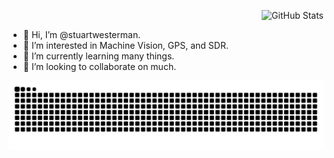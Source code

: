 </p>
<a href="https://github.com/stuartwesterman" target="_blank"><img align="right" src="https://github-readme-stats.vercel.app/api?username=stuartwesterman&show_icons=true&show=reviews,discussions_started,discussions_answered,prs_merged&include_all_commits=true&bg_color=0E1117&title_color=fa66ed&icon_color=6bbbfa&text_color=c5c8c6&ring_color=98ed3f&border_radius=8" alt="GitHub Stats"></a>
<br />


- 👋 Hi, I’m @stuartwesterman.
- 👀 I’m interested in Machine Vision, GPS, and SDR.
- 🌱 I’m currently learning many things.
- 💞️ I’m looking to collaborate on much.

<div align="center">
  <img align="center" alt="GitHub Contribution Snake" src="https://raw.githubusercontent.com/stu-spp/stu-spp/snake/github-contribution-grid-snake-dark.svg">
</div>
